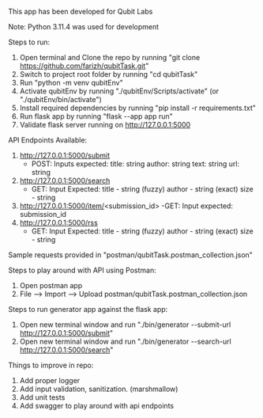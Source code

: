 This app has been developed for Qubit Labs

Note: Python 3.11.4 was used for development

Steps to run:

1. Open terminal and Clone the repo by running "git clone https://github.com/farizh/qubitTask.git"
2. Switch to project root folder by running "cd qubitTask"
3. Run "python -m venv qubitEnv"
4. Activate qubitEnv by running "./qubitEnv/Scripts/activate"   (or "./qubitEnv/bin/activate")
6. Install required dependencies by running "pip install -r requirements.txt"
7. Run flask app by running "flask --app app run"
8. Validate flask server running on http://127.0.0.1:5000


API Endpoints Available:
1. http://127.0.0.1:5000/submit
    - POST:
        Inputs expected:
            title: string
            author: string
            text: string
            url: string
2. http://127.0.0.1:5000/search
    - GET:
        Input Expected:
            title - string (fuzzy)
            author - string (exact)
            size - string
3. http://127.0.0.1:5000/item/<submission_id>
    -GET:
        Input expected:
            submission_id
4. http://127.0.0.1:5000/rss
    - GET:
        Input Expected:
            title - string (fuzzy)
            author - string (exact)
            size - string

Sample requests provided in "postman/qubitTask.postman_collection.json"

Steps to play around with API using Postman:
1. Open postman app
2. File --> Import --> Upload postman/qubitTask.postman_collection.json

Steps to run generator app against the flask app:
1. Open new terminal window and run "./bin/generator --submit-url http://127.0.0.1:5000/submit"
2. Open new terminal window and run "./bin/generator --search-url  http://127.0.0.1:5000/search"


Things to improve in repo:
1. Add proper logger
2. Add input validation, sanitization. (marshmallow)
3. Add unit tests
4. Add swagger to play around with api endpoints



